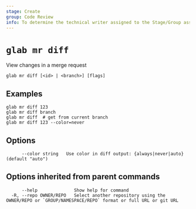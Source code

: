 ```yaml
---
stage: Create
group: Code Review
info: To determine the technical writer assigned to the Stage/Group associated with this page, see https://about.gitlab.com/handbook/product/ux/technical-writing/#assignments
---
```


<!--
This documentation is auto generated by a script.
Please do not edit this file directly, check cmd/gen-docs/docs.go.
-->

# `glab mr diff`

View changes in a merge request

```plaintext
glab mr diff [<id> | <branch>] [flags]
```

## Examples

```plaintext
glab mr diff 123
glab mr diff branch
glab mr diff  # get from current branch
glab mr diff 123 --color=never

```

## Options

```plaintext
      --color string   Use color in diff output: {always|never|auto} (default "auto")
```

## Options inherited from parent commands

```plaintext
      --help              Show help for command
  -R, --repo OWNER/REPO   Select another repository using the OWNER/REPO or `GROUP/NAMESPACE/REPO` format or full URL or git URL
```
